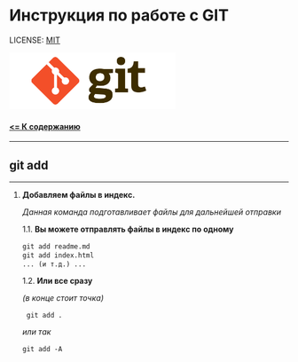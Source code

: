 # Инструкция по работе с GIT

LICENSE: [MIT](license.md)

<img src="../assets/logo-git.png" alt="logo" width=300>

#### [<= К содержанию](../readme.md)

---

## git add

---

1. **Добавляем файлы в индекс.**

   _Данная команда подготавливает файлы для дальнейшей отправки_

   1.1. **Вы можете отправлять файлы в индекс по одному**

   ```
   git add readme.md
   git add index.html
   ... (и т.д.) ...
   ```

   1.2. **Или все сразу**

   _(в конце стоит точка)_

   ```
    git add .
   ```

   _или так_

   ```
   git add -A
   ```
